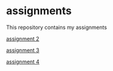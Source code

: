# assignments
This repository contains my assignments

[assignment 2](https://github.com/marijnnaalden/assignments/blob/master/assignment2.ipynb)

[assignment 3](https://github.com/marijnnaalden/assignments/blob/master/assignment3%20(1).ipynb)

[assignment 4](https://github.com/marijnnaalden/assignments/blob/master/assignment4.ipynb)
